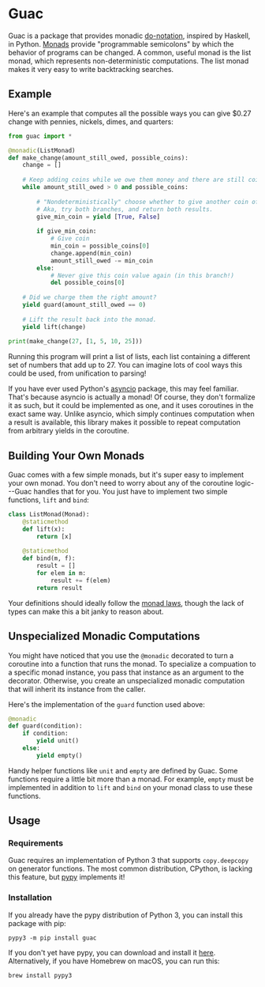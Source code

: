 # Guac

Guac is a package that provides monadic [do-notation](https://en.wikibooks.org/wiki/Haskell/do_notation), 
inspired by Haskell, in Python. [Monads](http://blog.plover.com/prog/burritos.html) provide 
"programmable semicolons" by which the behavior of programs can be changed. A common, useful monad is the
list monad, which represents non-deterministic computations. The list monad makes it very easy to write
backtracking searches.

## Example

Here's an example that computes all the possible ways you can give $0.27 change with pennies, nickels, dimes,
and quarters:

```python
from guac import *

@monadic(ListMonad)
def make_change(amount_still_owed, possible_coins):
    change = []
    
    # Keep adding coins while we owe them money and there are still coins.
    while amount_still_owed > 0 and possible_coins:
    
        # "Nondeterministically" choose whether to give another coin of this value.
        # Aka, try both branches, and return both results.
        give_min_coin = yield [True, False]
        
        if give_min_coin:
            # Give coin
            min_coin = possible_coins[0]
            change.append(min_coin)
            amount_still_owed -= min_coin
        else:
            # Never give this coin value again (in this branch!)
            del possible_coins[0]
            
    # Did we charge them the right amount?
    yield guard(amount_still_owed == 0)
    
    # Lift the result back into the monad.
    yield lift(change)
    
print(make_change(27, [1, 5, 10, 25]))
```

Running this program will print a list of lists, each list containing a different set of numbers
that add up to 27. You can imagine lots of cool ways this could be used, from unification to parsing!

If you have ever used Python's [asyncio](https://docs.python.org/3/library/asyncio.html) package, this may feel
familiar. That's because asyncio is actually a monad! Of course, they don't formalize it as such, but it could
be implemented as one, and it uses coroutines in the exact same way. Unlike asyncio, which simply continues
computation when a result is available, this library makes it possible to repeat computation from arbitrary
yields in the coroutine.

## Building Your Own Monads

Guac comes with a few simple monads, but it's super easy to implement your own monad. You don't need to worry 
about any of the coroutine logic---Guac handles that for you. You just have to implement two simple
functions, `lift` and `bind`:

```python
class ListMonad(Monad):
    @staticmethod
    def lift(x):
        return [x]
    
    @staticmethod
    def bind(m, f):
        result = []
        for elem in m:
            result += f(elem)
        return result
```

Your definitions should ideally follow the [monad laws](https://wiki.haskell.org/Monad_laws), though the
lack of types can make this a bit janky to reason about.

## Unspecialized Monadic Computations

You might have noticed that you use the `@monadic` decorated to turn a coroutine into a function that runs the
monad. To specialize a compuation to a specific monad instance, you pass that instance as an argument to the
decorator. Otherwise, you create an unspecialized monadic computation that will inherit its instance from
the caller.

Here's the implementation of the `guard` function used above:
```python
@monadic
def guard(condition):
    if condition:
        yield unit()
    else:
        yield empty()
```

Handy helper functions like `unit` and `empty` are defined by Guac. Some functions require a little bit
more than a monad. For example, `empty` must be implemented in addition to `lift` and `bind` on your monad
class to use these functions.

## Usage

### Requirements

Guac requires an implementation of Python 3 that supports `copy.deepcopy` on generator functions. The most
common distribution, CPython, is lacking this feature, but [pypy](http://pypy.org) implements it!

### Installation

If you already have the pypy distribution of Python 3, you can install this package with pip:
```
pypy3 -m pip install guac
```
If you don't yet have pypy, you can download and install it [here](http://pypy.org/download.html). Alternatively,
if you have Homebrew on macOS, you can run this:
```
brew install pypy3
```
